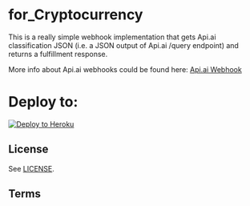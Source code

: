 # for_Cryptocurrency

This is a really simple webhook implementation that gets Api.ai classification JSON (i.e. a JSON output of Api.ai /query endpoint) and returns a fulfillment response.

More info about Api.ai webhooks could be found here:
[Api.ai Webhook](https://docs.api.ai/docs/webhook)

# Deploy to:
[![Deploy to Heroku](https://www.herokucdn.com/deploy/button.svg)](https://heroku.com/deploy)

## License
See [LICENSE](LICENSE).

## Terms

